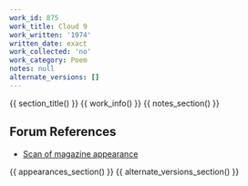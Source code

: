 ```yaml
---
work_id: 875
work_title: Cloud 9
work_written: '1974'
written_date: exact
work_collected: 'no'
work_category: Poem
notes: null
alternate_versions: []
---
```


{{ section_title() }}
{{ work_info() }}
{{ notes_section() }}
## Forum References
- [Scan of magazine appearance](https://bukowskiforum.com/threads/cloud-9-susans-sunset-and-western-wormwood-review-no-62-1976.12755/)

{{ appearances_section() }}
{{ alternate_versions_section() }}